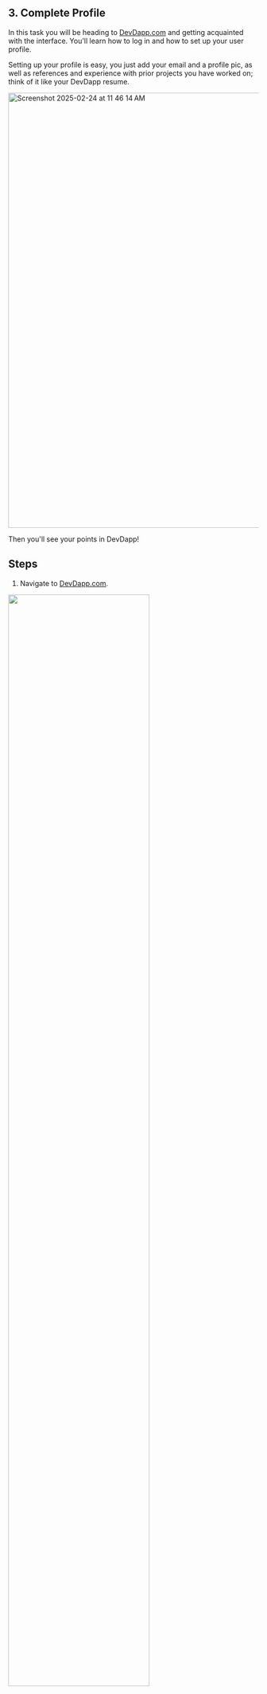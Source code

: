 ## 3. Complete Profile
In this task you will be heading to [DevDapp.com](https://devdapp.com) and getting acquainted with the interface. You'll learn how to log in and how to set up your user profile. 

Setting up your profile is easy, you just add your email and a profile pic, as well as references and experience with prior projects you have worked on; think of it like your DevDapp resume. 

<img width="874" alt="Screenshot 2025-02-24 at 11 46 14 AM" src="https://github.com/user-attachments/assets/57d8e1a9-49b3-4528-862f-c98b6a460053" />

Then you'll see your points in DevDapp! 

## Steps
1. Navigate to [DevDapp.com](https://devdapp.com).
<img src="https://github.com/rairprotocol/dev-dapp-season1/blob/main/devdapp-assets/Season%201%20Tasks/3.%20Update%20Profile/1.png" width="75%"/>

2. Locate the "Connect Github" button in the top-right corner.
<img src="https://github.com/rairprotocol/dev-dapp-season1/blob/main/devdapp-assets/Season%201%20Tasks/3.%20Update%20Profile/2.png" width="25%"/>

3. You will be prompted to login with your GitHub handle.
<img src="https://github.com/rairprotocol/dev-dapp-season1/blob/main/devdapp-assets/Season%201%20Tasks/3.%20Update%20Profile/3.png" width="25%"/>

4. Upon success you'll have access to user functions.
<img src="https://github.com/rairprotocol/dev-dapp-season1/blob/main/devdapp-assets/Season%201%20Tasks/3.%20Update%20Profile/4.png" width="25%"/>

5. Click the bar and head to "Profile Settings"
<img src="https://github.com/rairprotocol/dev-dapp-season1/blob/main/devdapp-assets/Season%201%20Tasks/3.%20Update%20Profile/5.png" width="25%"/>

6. Youll find yourself in the profile menu.
<img src="https://github.com/rairprotocol/dev-dapp-season1/blob/main/devdapp-assets/Season%201%20Tasks/3.%20Update%20Profile/6.png" width="75%"/>

7. Locate the edit icon next to your GitHub handle.
<img src="https://github.com/rairprotocol/dev-dapp-season1/blob/main/devdapp-assets/Season%201%20Tasks/3.%20Update%20Profile/7.png" width="25%"/>

8. Add your E-mail address as well as a profile picture.
<img src="https://github.com/rairprotocol/dev-dapp-season1/blob/main/devdapp-assets/Season%201%20Tasks/3.%20Update%20Profile/8.png" width="50%"/>

9. (Optional) Add your experince from other projects you've worked on.

<img src="https://github.com/rairprotocol/dev-dapp-season1/blob/main/devdapp-assets/Season%201%20Tasks/3.%20Update%20Profile/9.png" width="25%"/><img src="https://github.com/rairprotocol/dev-dapp-season1/blob/main/devdapp-assets/Season%201%20Tasks/3.%20Update%20Profile/10.png" width="50%"/><img src="https://github.com/rairprotocol/dev-dapp-season1/blob/main/devdapp-assets/Season%201%20Tasks/3.%20Update%20Profile/11.png" width="50%"/>

10. (Optional) And add references to back up your claims.

<img src="https://github.com/rairprotocol/dev-dapp-season1/blob/main/devdapp-assets/Season%201%20Tasks/3.%20Update%20Profile/12.png" width="25%"/><img src="https://github.com/rairprotocol/dev-dapp-season1/blob/main/devdapp-assets/Season%201%20Tasks/3.%20Update%20Profile/13.png" width="50%"/><img src="https://github.com/rairprotocol/dev-dapp-season1/blob/main/devdapp-assets/Season%201%20Tasks/3.%20Update%20Profile/14.png" width="50%"/>

11. That's it! Now you just need to make an issue to prove your work.
12. Navigate to the Issues tab in the dev-dapp-season1 repository
13. Click "New Issue" (the green button).
14. Add a title to your issue. In this case your title should read "3. Complete Profile"
15. Include a screenshot of your comlpeted profile, and a link to your DevDapp profile (Like the example below).
```
My Profile URL is: https://devdapp.com/0x3c24d1f91f588e0341c0f76d7fd78712a1c978aa
```

Upon completion, your task will be validated and if it is correct, you will be assigned the "Completed Profile" label. If there is an issue, you will see the "Unresolved" label, this means there is a problem that needs to be corrected. Edit your issue and follow the guidelines more closely until you receive your "Completed Profile" label. Do not create multiple issues for the same task. If you dont see your issue, it means it has been validated and closed. Verify this by setting the sort settings to show closed issues.

You did it! Now that your profile is set up, you can proceed to the next task! The difficulty will start to ramp up a bit from here on but you'll learn some really cool stuff so keep learning and keep earning!
